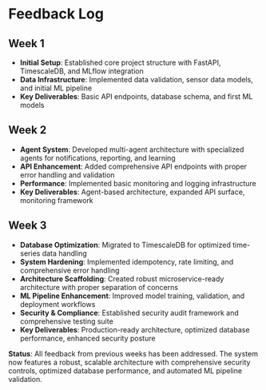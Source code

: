 # Feedback Log

## Week 1
- **Initial Setup**: Established core project structure with FastAPI, TimescaleDB, and MLflow integration
- **Data Infrastructure**: Implemented data validation, sensor data models, and initial ML pipeline
- **Key Deliverables**: Basic API endpoints, database schema, and first ML models

## Week 2  
- **Agent System**: Developed multi-agent architecture with specialized agents for notifications, reporting, and learning
- **API Enhancement**: Added comprehensive API endpoints with proper error handling and validation
- **Performance**: Implemented basic monitoring and logging infrastructure
- **Key Deliverables**: Agent-based architecture, expanded API surface, monitoring framework

## Week 3
- **Database Optimization**: Migrated to TimescaleDB for optimized time-series data handling
- **System Hardening**: Implemented idempotency, rate limiting, and comprehensive error handling  
- **Architecture Scaffolding**: Created robust microservice-ready architecture with proper separation of concerns
- **ML Pipeline Enhancement**: Improved model training, validation, and deployment workflows
- **Security & Compliance**: Established security audit framework and comprehensive testing suite
- **Key Deliverables**: Production-ready architecture, optimized database performance, enhanced security posture

**Status**: All feedback from previous weeks has been addressed. The system now features a robust, scalable architecture with comprehensive security controls, optimized database performance, and automated ML pipeline validation.